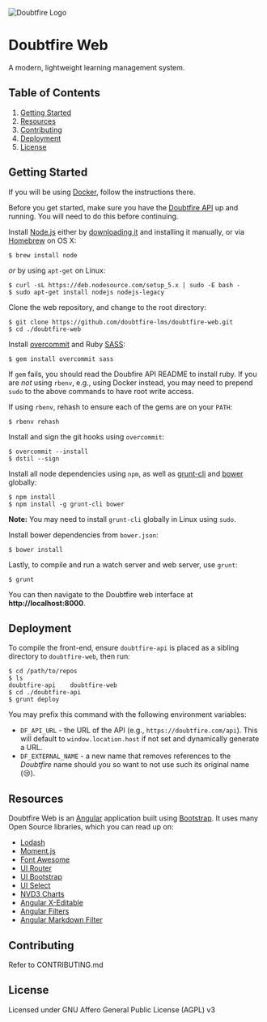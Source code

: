 ![Doubtfire Logo](http://puu.sh/lyClF/fde5bfbbe7.png)

# Doubtfire Web

A modern, lightweight learning management system.

## Table of Contents

1. [Getting Started](#getting-started)
2. [Resources](#resources)
3. [Contributing](#contributing)
4. [Deployment](#deployment)
5. [License](#license)

## Getting Started

If you will be using [Docker](https://github.com/doubtfire-lms/doubtfire-api/#getting-started-via-docker), follow the instructions there.

Before you get started, make sure you have the [Doubtfire API](https://github.com/doubtfire-lms/doubtfire-api) up and running. You will need to do this before continuing.

Install [Node.js](http://nodejs.org/) either by [downloading it](http://nodejs.org/download/) and installing it manually, or via [Homebrew](http://brew.sh) on OS X:

```
$ brew install node
```

_or_ by using `apt-get` on Linux:

```
$ curl -sL https://deb.nodesource.com/setup_5.x | sudo -E bash -
$ sudo apt-get install nodejs nodejs-legacy
```

Clone the web repository, and change to the root directory:

```
$ git clone https://github.com/doubtfire-lms/doubtfire-web.git
$ cd ./doubtfire-web
```

Install [overcommit](https://github.com/brigade/overcommit) and Ruby [SASS](http://sass-lang.com):

```
$ gem install overcommit sass
```

If `gem` fails, you should read the Doubfire API README to install ruby. If you are *not* using `rbenv`, e.g., using Docker instead, you may need to prepend `sudo` to the above commands to have root write access.

If using `rbenv`, rehash to ensure each of the gems are on your `PATH`:

```
$ rbenv rehash
```

Install and sign the git hooks using `overcommit`:

```
$ overcommit --install
$ dstil --sign
```

Install all node dependencies using `npm`, as well as [grunt-cli](http://gruntjs.com/using-the-cli) and [bower](http://bower.io) globally:

```
$ npm install
$ npm install -g grunt-cli bower
```

**Note:** You may need to install `grunt-cli` globally in Linux using `sudo`.

Install bower dependencies from `bower.json`:

```
$ bower install
```

Lastly, to compile and run a watch server and web server, use `grunt`:

```
$ grunt
```

You can then navigate to the Doubtfire web interface at **http://localhost:8000**.

## Deployment

To compile the front-end, ensure `doubtfire-api` is placed as a sibling directory to `doubtfire-web`, then run:

```
$ cd /path/to/repos
$ ls
doubtfire-api    doubtfire-web
$ cd ./doubtfire-api
$ grunt deploy
```

You may prefix this command with the following environment variables:

* `DF_API_URL` - the URL of the API (e.g., `https://doubtfire.com/api`). This will default to `window.location.host` if not set and dynamically generate a URL.
* `DF_EXTERNAL_NAME` - a new name that removes references to the _Doubtfire_ name should you so want to not use such its original name (😢).

## Resources

Doubtfire Web is an [Angular](http://angularjs.org) application built using [Bootstrap](http://getbootstrap.com). It uses many Open Source libraries, which you can read up on:

- [Lodash](http://lodash.com/docs)
- [Moment.js](http://momentjs.com)
- [Font Awesome](http://fontawesome.io)
- [UI Router](https://github.com/angular-ui/ui-router)
- [UI Bootstrap](http://angular-ui.github.io/bootstrap/versioned-docs/0.13.4/)
- [UI Select](https://github.com/angular-ui/ui-select)
- [NVD3 Charts](http://krispo.github.io/angular-nvd3/#/)
- [Angular X-Editable](http://vitalets.github.io/angular-xeditable/)
- [Angular Filters](https://github.com/a8m/angular-filter)
- [Angular Markdown Filter](https://github.com/vpegado/angular-markdown-filter)

## Contributing

Refer to CONTRIBUTING.md

## License

Licensed under GNU Affero General Public License (AGPL) v3
